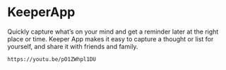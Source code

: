 # KeeperApp

Quickly capture what’s on your mind and get a reminder later at the right place or time. Keeper App makes it easy to capture a thought or list for yourself, and share it with friends and family.

```
https://youtu.be/pO1ZWhpl1DU
```
